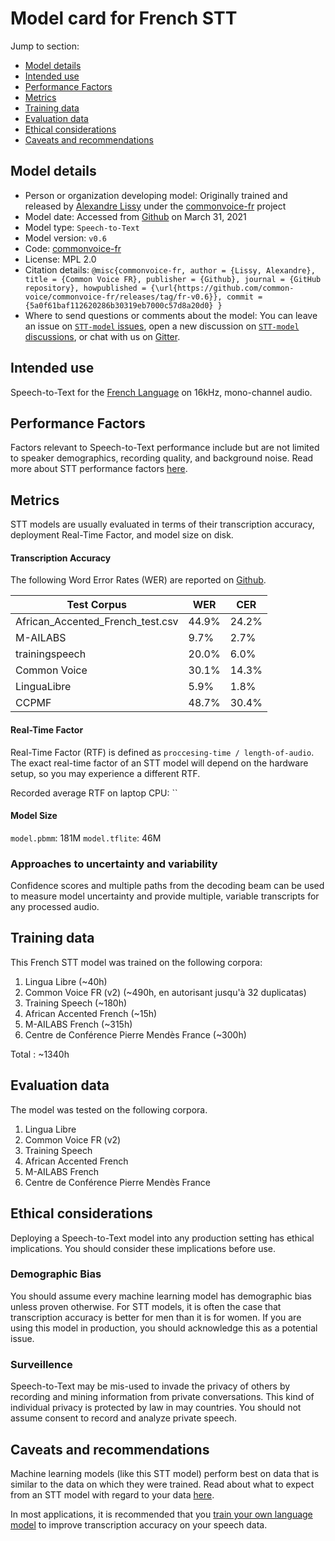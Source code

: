 # Model card for French STT

Jump to section:

- [Model details](#model-details)
- [Intended use](#intended-use)
- [Performance Factors](#performance-factors)
- [Metrics](#metrics)
- [Training data](#training-data)
- [Evaluation data](#evaluation-data)
- [Ethical considerations](#ethical-considerations)
- [Caveats and recommendations](#caveats-and-recommendations)

## Model details

- Person or organization developing model: Originally trained and released by [Alexandre Lissy](https://github.com/lissyx) under the [commonvoice-fr](https://github.com/common-voice/commonvoice-fr) project
- Model date: Accessed from [Github](https://github.com/common-voice/commonvoice-fr/releases/tag/fr-v0.6) on March 31, 2021
- Model type: `Speech-to-Text`
- Model version: `v0.6`
- Code: [commonvoice-fr](https://github.com/common-voice/commonvoice-fr)
- License: MPL 2.0
- Citation details: `@misc{commonvoice-fr,
author = {Lissy, Alexandre},
title = {Common Voice FR},
publisher = {Github},
journal = {GitHub repository},
howpublished = {\url{https://github.com/common-voice/commonvoice-fr/releases/tag/fr-v0.6}},
commit = {5a0f61baf112620286b30319eb7000c57d8a20d0}
}`
- Where to send questions or comments about the model: You can leave an issue on [`STT-model` issues](https://github.com/coqui-ai/STT-models/issues), open a new discussion on [`STT-model` discussions](https://github.com/coqui-ai/STT-models/discussions), or chat with us on [Gitter](https://gitter.im/coqui-ai/).

## Intended use

Speech-to-Text for the [French Language](https://en.wikipedia.org/wiki/French_language) on 16kHz, mono-channel audio.

## Performance Factors

Factors relevant to Speech-to-Text performance include but are not limited to speaker demographics, recording quality, and background noise. Read more about STT performance factors [here](https://stt.readthedocs.io/en/latest/DEPLOYMENT.html#how-will-a-model-perform-on-my-data).

## Metrics

STT models are usually evaluated in terms of their transcription accuracy, deployment Real-Time Factor, and model size on disk.

#### Transcription Accuracy

The following Word Error Rates (WER) are reported on [Github](https://github.com/common-voice/commonvoice-fr/releases/tag/fr-v0.6).

|Test Corpus|WER|CER|
|-----------|---|---|
|African_Accented_French_test.csv|44.9\%|24.2\%|
|M-AILABS|9.7\%|2.7\%|
|trainingspeech|20.0\%|6.0\%|
|Common Voice|30.1\%|14.3\%|
|LinguaLibre|5.9\%|1.8\%|
|CCPMF|48.7\%|30.4\%|

#### Real-Time Factor

Real-Time Factor (RTF) is defined as `proccesing-time / length-of-audio`. The exact real-time factor of an STT model will depend on the hardware setup, so you may experience a different RTF.

Recorded average RTF on laptop CPU: ``

#### Model Size

`model.pbmm`: 181M
`model.tflite`: 46M

### Approaches to uncertainty and variability

Confidence scores and multiple paths from the decoding beam can be used to measure model uncertainty and provide multiple, variable transcripts for any processed audio.

## Training data

This French STT model was trained on the following corpora:

1. Lingua Libre (~40h)
2. Common Voice FR (v2) (~490h, en autorisant jusqu'à 32 duplicatas)
3. Training Speech (~180h)
4. African Accented French (~15h)
5. M-AILABS French (~315h)
6. Centre de Conférence Pierre Mendès France (~300h)

Total : ~1340h

## Evaluation data

The model was tested on the following corpora.

1. Lingua Libre
2. Common Voice FR (v2)
3. Training Speech
4. African Accented French
5. M-AILABS French
6. Centre de Conférence Pierre Mendès France

## Ethical considerations

Deploying a Speech-to-Text model into any production setting has ethical implications. You should consider these implications before use.

### Demographic Bias

You should assume every machine learning model has demographic bias unless proven otherwise. For STT models, it is often the case that transcription accuracy is better for men than it is for women. If you are using this model in production, you should acknowledge this as a potential issue.

### Surveillence

Speech-to-Text may be mis-used to invade the privacy of others by recording and mining information from private conversations. This kind of individual privacy is protected by law in may countries. You should not assume consent to record and analyze private speech.

## Caveats and recommendations

Machine learning models (like this STT model) perform best on data that is similar to the data on which they were trained. Read about what to expect from an STT model with regard to your data [here](https://stt.readthedocs.io/en/latest/DEPLOYMENT.html#how-will-a-model-perform-on-my-data). 

In most applications, it is recommended that you [train your own language model](https://stt.readthedocs.io/en/latest/LANGUAGE_MODEL.html) to improve transcription accuracy on your speech data.
